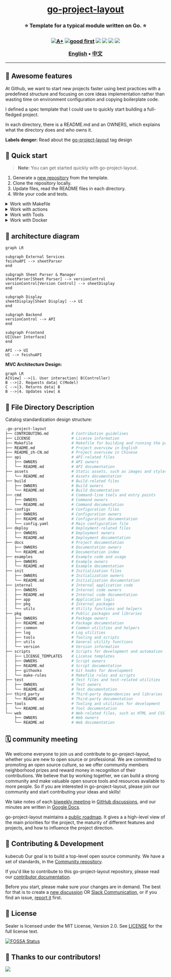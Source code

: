 <h1 align="center" style="border-bottom: none">
    <b>
        <a href="https://docker.nsddd.top">go-project-layout</a><br>
    </b>
</h1>
<h3 align="center" style="border-bottom: none">
      ⭐️  Template for a typical module written on Go.  ⭐️ <br>
<h3>


<p align=center>
<a href="https://goreportcard.com/report/github.com/kubecub/go-project-layout"><img src="https://goreportcard.com/badge/github.com/kubecub/go-project-layout" alt="A+"></a>
<a href="https://github.com/issues?q=org%kubecub+is%3Aissue+label%3A%22good+first+issue%22+no%3Aassignee"><img src="https://img.shields.io/github/issues/kubecub/go-project-layout/good%20first%20issue?logo=%22github%22" alt="good first"></a>
<a href="https://github.com/kubecub/go-project-layout"><img src="https://img.shields.io/github/stars/kubecub/go-project-layout.svg?style=flat&logo=github&colorB=deeppink&label=stars"></a>
<a href="https://join.slack.com/t/kubecub/shared_invite/zt-1se0k2bae-lkYzz0_T~BYh3rjkvlcUqQ"><img src="https://img.shields.io/badge/Slack-100%2B-blueviolet?logo=slack&amp;logoColor=white"></a>
<a href="https://github.com/kubecub/go-project-layout/blob/main/LICENSE"><img src="https://img.shields.io/badge/license-Apache--2.0-green"></a>
<a href="https://golang.org/"><img src="https://img.shields.io/badge/Language-Go-blue.svg"></a>
</p>

</p>

<p align="center">
    <a href="./README.md"><b>English</b></a> •
    <a href="./README_zh-CN.md"><b>中文</b></a>
</p>

</p>

----

## 🧩 Awesome features

At Github, we want to start new projects faster using best practices with a predefined structure and focusing on core ideas implementation rather than wasting time on environment configuration and copying boilerplate code.

I defined a spec template that I could use to quickly start building a full-fledged project.

In each directory, there is a README.md and an OWNERS, which explains what the directory does and who owns it.

**Labels denger:**
Read about the [go-project-layout](https://github.com/kubecub/go-project-layout/labels) tag design


## 🛫 Quick start 

> **Note**: You can get started quickly with go-project-layout.

1. Generate a [new repository](https://github.com/kubecub/go-project-layout/generate) from the template.
2. Clone the repository locally.
3. Update files, read the README files in each directory.
4. Write your code and tests. 

<details>
  <summary>Work with Makefile</summary>

```bash
❯ make help    # show help
❯ make build   # build binary
```

</details>
<details>
  <summary>Work with actions</summary>

Actions provide handling of PR and issue.
We used the bot [🚀@kubbot](https://github.com/kubbot), It can detect issues in Chinese and translate them to English, and you can interact with it using the command `/comment`.

Comment in an issue:

```bash
❯ /intive
```

</details>
<details>
  <summary>Work with Tools</summary>

```bash
❯ make tools
```

</details>
<details>
  <summary>Work with Docker</summary>

```bash
❯ make deploy
```

</details>


## 🕋 architecture diagram
```mermaid
graph LR

subgraph External Services
feishuAPI --> sheetParser
end

subgraph Sheet Parser & Manager
sheetParser[Sheet Parser] --> versionControl
versionControl[Version Control] --> sheetDisplay
end

subgraph Display
sheetDisplay[Sheet Display] --> UI
end

subgraph Backend
versionControl --> API
end

subgraph Frontend
UI[User Interface]
end

API --> UI
UI --> feishuAPI 
```

**MVC Architecture Design:**
```mermaid
graph LR
A[View] -->|1. User interaction| B(Controller)
B -->|2. Requests data| C(Model)
C -->|3. Returns data| B
B -->|4. Updates view| A
```

## 🤖 File Directory Description

Catalog standardization design structure:

```bash
.go-project-layout
├── CONTRIBUTING.md          # Contribution guidelines
├── LICENSE                  # License information
├── Makefile                 # Makefile for building and running the project
├── README.md                # Project overview in English
├── README_zh-CN.md          # Project overview in Chinese
├── api                      # API-related files
│   ├── OWNERS               # API owners
│   └── README.md            # API documentation
├── assets                   # Static assets, such as images and stylesheets
│   └── README.md            # Assets documentation
├── build                    # Build-related files
│   ├── OWNERS               # Build owners
│   └── README.md            # Build documentation
├── cmd                      # Command-line tools and entry points
│   ├── OWNERS               # Command owners
│   └── README.md            # Command documentation
├── configs                  # Configuration files
│   ├── OWNERS               # Configuration owners
│   ├── README.md            # Configuration documentation
│   └── config.yaml          # Main configuration file
├── deploy                   # Deployment-related files
│   ├── OWNERS               # Deployment owners
│   └── README.md            # Deployment documentation
├── docs                     # Project documentation
│   ├── OWNERS               # Documentation owners
│   └── README.md            # Documentation index
├── examples                 # Example code and usage
│   ├── OWNERS               # Example owners
│   └── README.md            # Example documentation
├── init                     # Initialization files
│   ├── OWNERS               # Initialization owners
│   └── README.md            # Initialization documentation
├── internal                 # Internal application code
│   ├── OWNERS               # Internal code owners
│   ├── README.md            # Internal code documentation
│   ├── app                  # Application logic
│   ├── pkg                  # Internal packages
│   └── utils                # Utility functions and helpers
├── pkg                      # Public packages and libraries
│   ├── OWNERS               # Package owners
│   ├── README.md            # Package documentation
│   ├── common               # Common utilities and helpers
│   ├── log                  # Log utilities
│   ├── tools                # Tooling and scripts
│   ├── utils                # General utility functions
│   └── version              # Version information
├── scripts                  # Scripts for development and automation
│   ├── LICENSE_TEMPLATES    # License templates
│   ├── OWNERS               # Script owners
│   ├── README.md            # Script documentation
│   ├── githooks             # Git hooks for development
│   └── make-rules           # Makefile rules and scripts
├── test                     # Test files and test-related utilities
│   ├── OWNERS               # Test owners
│   └── README.md            # Test documentation
├── third_party              # Third-party dependencies and libraries
│   └── README.md            # Third-party documentation
├── tools                    # Tooling and utilities for development
│   └── README.md            # Tool documentation
└── web                      # Web-related files, such as HTML and CSS
    ├── OWNERS               # Web owners
    └── README.md            # Web documentation
```

## 🗓️ community meeting

We welcome everyone to join us and contribute to go-project-layout, whether you are new to open source or professional. We are committed to promoting an open source culture, so we offer community members neighborhood prizes and reward money in recognition of their contributions. We believe that by working together, we can build a strong community and make valuable open source tools and resources available to more people. So if you are interested in go-project-layout, please join our community and start contributing your ideas and skills!

We take notes of each [biweekly meeting](https://github.com/kubecub/go-project-layout/issues/2) in [GitHub discussions](https://github.com/kubecub/go-project-layout/discussions/categories/meeting), and our minutes are written in [Google Docs](https://docs.google.com/document/d/1nx8MDpuG74NASx081JcCpxPgDITNTpIIos0DS6Vr9GU/edit?usp=sharing).

go-project-layout maintains a [public roadmap](https://github.com/kubecub/community/tree/main/roadmaps). It gives a a high-level view of the main priorities for the project, the maturity of different features and projects, and how to influence the project direction.

## 🤼‍ Contributing & Development

kubecub Our goal is to build a top-level open source community. We have a set of standards, in the [Community repository](https://github.com/kubecub/community).

If you'd like to contribute to this go-project-layout repository, please read our [contributor documentation](https://github.com/kubecub/go-project-layout/blob/main/CONTRIBUTING.md).

Before you start, please make sure your changes are in demand. The best for that is to create a [new discussion](https://github.com/kubecub/go-project-layout/discussions/new/choose) OR [Slack Communication](https://join.slack.com/t/kubecub/shared_invite/zt-1se0k2bae-lkYzz0_T~BYh3rjkvlcUqQ), or if you find an issue, [report it](https://github.com/kubecub/go-project-layout/issues/new/choose) first.


## 🚨 License

Sealer is licensed under the MIT License, Version 2.0. See [LICENSE](https://github.com/kubecub/go-project-layout/tree/main/LICENSE) for the full license text.

[![FOSSA Status](https://app.fossa.com/api/projects/git%2Bgithub.com%2Fkubecub%2Fkubecub.svg?type=large)](https://app.fossa.com/projects/git%2Bgithub.com%2Fkubecub%2Fgo-project-layout?ref=badge_large)


## 🔮 Thanks to our contributors!

<a href="https://github.com/kubecub/go-project-layout/graphs/contributors">
  <img src="https://contrib.rocks/image?repo=kubecub/go-project-layout" />
</a>

